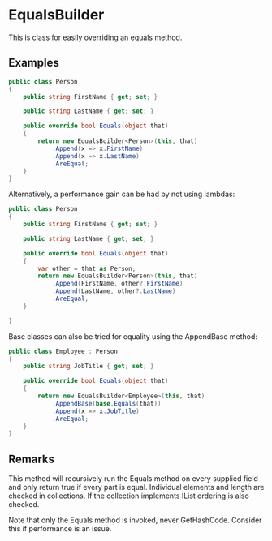 # EqualsBuilder

This is class for easily overriding an equals method.

## Examples

```C#
public class Person
{
    public string FirstName { get; set; }

    public string LastName { get; set; }

    public override bool Equals(object that)
    {
        return new EqualsBuilder<Person>(this, that)
            .Append(x => x.FirstName)
            .Append(x => x.LastName)
            .AreEqual;
    }
}
```

Alternatively, a performance gain can be had by not using lambdas:

```C#
public class Person
{
    public string FirstName { get; set; }

    public string LastName { get; set; }

    public override bool Equals(object that)
    {
        var other = that as Person;
        return new EqualsBuilder<Person>(this, that)
            .Append(FirstName, other?.FirstName)
            .Append(LastName, other?.LastName)
            .AreEqual;
    }

}
```

Base classes can also be tried for equality using the AppendBase method:

```C#
public class Employee : Person
{
    public string JobTitle { get; set; }

    public override bool Equals(object that)
    {
        return new EqualsBuilder<Employee>(this, that)
            .AppendBase(base.Equals(that))
            .Append(x => x.JobTitle)
            .AreEqual;
    }
}
```

## Remarks

This method will recursively run the Equals method on every supplied field and only return true if every part is equal. Individual elements and length are checked in collections.
If the collection implements IList ordering is also checked.

Note that only the Equals method is invoked, never GetHashCode. Consider this if performance is an issue.
